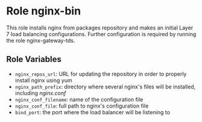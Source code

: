 Role nginx-bin
=========

This role installs nginx from packages repository and makes an initial Layer 7 load balancing configurations. Further configuration is required by running the role nginx-gateway-tds.


Role Variables
--------------
* `nginx_repos_url`: URL for updating the repository in order to properly install nginx using yum
* `nginx_path_prefix`: directory where several nginx's files will be installed, including *nginx.conf*
* `nginx_conf_filename`: name of the configuration file
* `nginx_conf_file`: full path to nginx's configuration file
* `bind_port`: the port where the load balancer will be listening to

